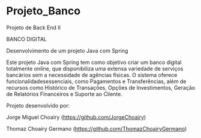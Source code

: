 # Projeto_Banco
Projeto de Back End II

BANCO DIGITAL

Desenvolvimento de um projeto Java com Spring

Este projeto Java com Spring tem como objetivo criar um banco digital totalmente online, que disponibiliza uma extensa variedade de serviços bancários sem a necessidade de agências físicas. O sistema oferece funcionalidadesessenciais, como Pagamentos e Transferências, além de recursos como Histórico de Transações, Opções de Investimentos, Geração de Relatórios Financeiros e Suporte ao Cliente.


Projeto desenvolvido por:

Jorge Miguel Choairy (https://github.com/JorgeChoairy)

Thomaz Choairy Germano (https://github.com/ThomazChoairyGermano)
